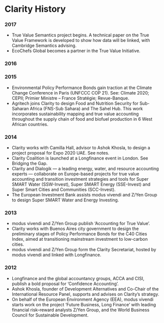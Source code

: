 # Clarity History

### 2017

* True Value Semantics project begins. A technical paper on the True Value Framework is developed to show how data will be linked, with Cambridge Semantics advising.
* EcoChefs Global becomes a partner in the True Value Initiative.

### 2016

### 2015

* Environmental Policy Performance Bonds gain traction at the Climate Change Conference in Paris \(UNFCCC COP 21\). See: Climate 2020; CEPII; Primier Ministre – France Stratégie; Revue-Banque.
* Agritech joins Clarity to design Food and Nutrition Security for Sub-Saharan Africa \(FNS-Sub Sahara\) and The Sahel Hub. This work incorporates sustainability mapping and true value accounting throughout the supply chain of food and biofuel production in 6 West African countries.

### 2014

* Clarity works with Camilla Hall, advisor to Ashok Khosla, to design a project proposal for Expo 2020 UAE. See notes.
* Clarity Coalition is launched at a Longfinance event in London. See Bridging the Gap.
* Clarity and Dialogik — a leading energy, water, and resource accounting experts — collaborate on Europe-based projects for true value accounting and transition investment strategies and tools for Super SMART Water \(SSW-Invest\), Super SMART Energy \(SSE-Invest\) and Super Smart Cities and Communities \(SCC-Invest\).
* The European Investment Bank assists modus vivendi and Z/Yen Group to design Super SMART Water and Energy Investing.

### 2013

* modus vivendi and Z/Yen Group publish ‘Accounting for True Value’.
* Clarity works with Buenos Aires city government to design the preliminary stages of Policy Performance Bonds for the C40 Cities Index, aimed at transitioning mainstream investment to low-carbon cities.
* modus vivendi and Z/Yen Group form the Clarity Secretariat, hosted by modus vivendi and linked with Longfinance.

### 2012

* Longfinance and the global accountancy groups, ACCA and CISI, publish a bold proposal for ‘Confidence Accounting’.
* Ashok Khosla, founder of Development Alternatives and Co-Chair of the International Resource Panel,  supports and advises on Clarity’s strategy.
* On behalf of the European Environment Agency \(EEA\), modus vivendi starts work on the project ‘Future Business, Long Finance’ with leading financial risk–reward analysts Z/Yen Group, and the World Business Council for Sustainable Development.



